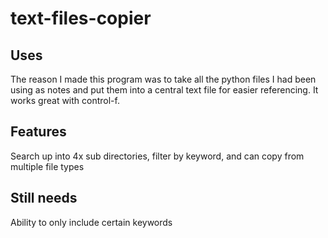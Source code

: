 # text-files-copier

## Uses
The reason I made this program was to take all the python files I had been using as notes and put them into a central text file for easier referencing. It works great with control-f. 

## Features
Search up into 4x sub directories,
filter by keyword, and
can copy from multiple file types

## Still needs
Ability to only include certain keywords





